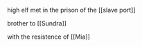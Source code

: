 high elf met in the prison of the [[slave port]]

brother to [[Sundra]]

with the resistence of [[Mia]]